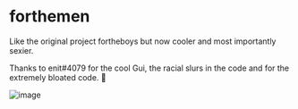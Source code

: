 # forthemen

Like the original project fortheboys but now cooler and most importantly sexier.

Thanks to enit#4079 for the cool Gui, the racial slurs in the code and for the extremely bloated code. 💖   

![image](https://user-images.githubusercontent.com/51123580/120225075-e1fdbf80-c244-11eb-8530-c68e6abca7bd.png)
